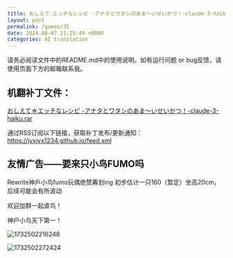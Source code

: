 ```yaml
---
title: おしえて☆エッチなレシピ -アナタとワタシのあま～いせいかつ！-claude-3-haiku
layout: post
permalink: /games/35
date: 2024-08-07 21:25:49 +0800
categories: AI translation
---
```



请务必阅读文件中的README.md中的使用说明。如有运行问题 or bug反馈，请使用页面下方的邮箱联系我。

## 机翻补丁文件：

[おしえて☆エッチなレシピ -アナタとワタシのあま～いせいかつ！-claude-3-haiku.rar](../resources/%E3%81%8A%E3%81%97%E3%81%88%E3%81%A6%E2%98%86%E3%82%A8%E3%83%83%E3%83%81%E3%81%AA%E3%83%AC%E3%82%B7%E3%83%94%20-%E3%82%A2%E3%83%8A%E3%82%BF%E3%81%A8%E3%83%AF%E3%82%BF%E3%82%B7%E3%81%AE%E3%81%82%E3%81%BE%EF%BD%9E%E3%81%84%E3%81%9B%E3%81%84%E3%81%8B%E3%81%A4%EF%BC%81-claude-3-haiku.rar)

 

通过RSS订阅以下链接，获取补丁发布/更新通知：https://jyxjyx1234.github.io/feed.xml

## 友情广告——要来只小鸟FUMO吗

Rewrite神戶小鸟fumo玩偶绝赞筹划ing 初步估计一只160（暂定）坐高20cm，后续可能会有所波动

欢迎加群一起虐鸟！

神户小鸟天下第一！

![1732502216248](image/广告/1732502216248.png)

![1732502272424](image/广告/1732502272424.png)
